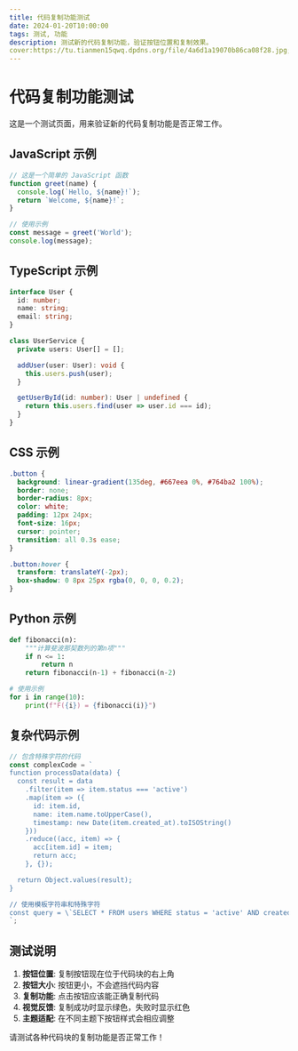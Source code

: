 ```yaml
---
title: 代码复制功能测试
date: 2024-01-20T10:00:00
tags: 测试, 功能
description: 测试新的代码复制功能，验证按钮位置和复制效果。
cover:https://tu.tianmen15qwq.dpdns.org/file/4a6d1a19070b86ca08f28.jpg;
---
```


# 代码复制功能测试

这是一个测试页面，用来验证新的代码复制功能是否正常工作。

## JavaScript 示例

```javascript
// 这是一个简单的 JavaScript 函数
function greet(name) {
  console.log(`Hello, ${name}!`);
  return `Welcome, ${name}!`;
}

// 使用示例
const message = greet('World');
console.log(message);
```

## TypeScript 示例

```typescript
interface User {
  id: number;
  name: string;
  email: string;
}

class UserService {
  private users: User[] = [];

  addUser(user: User): void {
    this.users.push(user);
  }

  getUserById(id: number): User | undefined {
    return this.users.find(user => user.id === id);
  }
}
```

## CSS 示例

```css
.button {
  background: linear-gradient(135deg, #667eea 0%, #764ba2 100%);
  border: none;
  border-radius: 8px;
  color: white;
  padding: 12px 24px;
  font-size: 16px;
  cursor: pointer;
  transition: all 0.3s ease;
}

.button:hover {
  transform: translateY(-2px);
  box-shadow: 0 8px 25px rgba(0, 0, 0, 0.2);
}
```

## Python 示例

```python
def fibonacci(n):
    """计算斐波那契数列的第n项"""
    if n <= 1:
        return n
    return fibonacci(n-1) + fibonacci(n-2)

# 使用示例
for i in range(10):
    print(f"F({i}) = {fibonacci(i)}")
```

## 复杂代码示例

```javascript
// 包含特殊字符的代码
const complexCode = `
function processData(data) {
  const result = data
    .filter(item => item.status === 'active')
    .map(item => ({
      id: item.id,
      name: item.name.toUpperCase(),
      timestamp: new Date(item.created_at).toISOString()
    }))
    .reduce((acc, item) => {
      acc[item.id] = item;
      return acc;
    }, {});

  return Object.values(result);
}

// 使用模板字符串和特殊字符
const query = \`SELECT * FROM users WHERE status = 'active' AND created_at > '\${startDate}'\`;
`;
```

## 测试说明

1. **按钮位置**: 复制按钮现在位于代码块的右上角
2. **按钮大小**: 按钮更小，不会遮挡代码内容
3. **复制功能**: 点击按钮应该能正确复制代码
4. **视觉反馈**: 复制成功时显示绿色，失败时显示红色
5. **主题适配**: 在不同主题下按钮样式会相应调整

请测试各种代码块的复制功能是否正常工作！
